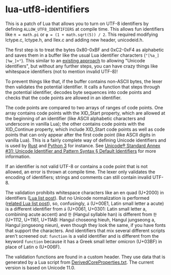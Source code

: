 # lua-utf8-identifiers

This is a patch of Lua that allows you to turn on UTF-8 identifiers by defining `ALLOW_UTF8_IDENTIFIERS` at compile time. This allows fun identifiers like `π = math.pi` or `φ = (1 + math.sqrt(5)) / 2`. This required modifying lctype.c, lctype.h, and llex.c and adding new header, unicodeid.h.

The first step is to treat the bytes 0x80-0xBF and 0xC2-0xF4 as alphabetic and saves them in a buffer like the usual Lua identifier characters (`"[%a_][%w_]+"`). This similar to an [existing approach](http://lua-users.org/wiki/UnicodeIdentifers) to allowing "Unicode identifiers", but without any further steps, you can have crazy things like whitespace identifiers (not to mention invalid UTF-8)!

To prevent things like that, if the buffer contains non-ASCII bytes, the lexer then validates the potential identifier. It calls a function that steps through the potential identifier, decodes byte sequences into code points and checks that the code points are allowed in an identifier.

The code points are compared to two arrays of ranges of code points. One array contains code points with the XID_Start property, which are allowed at the beginning of an identifier (like ASCII alphabetic characters and underscore in vanilla Lua); the other contains code points with the XID_Continue property, which include XID_Start code points as well as code points that can only appear after the first code point (like ASCII digits in vanilla Lua). This is a fairly complete way of defining Unicode identifiers and is used by [Rust](https://doc.rust-lang.org/1.7.0/reference.html#identifiers) and [Python 3](https://docs.python.org/3/reference/lexical_analysis.html#identifiers) for instance. See [Unicode® Standard Annex #31: Unicode Identifier and Pattern Syntax &sect; Default Identifiers](https://www.unicode.org/reports/tr31/#Default_Identifier_Syntax) for more information.

If an identifier is not valid UTF-8 or contains a code point that is not allowed, an error is thrown at compile time. The lexer only validates the encoding of identifiers; strings and comments can still contain invalid UTF-8.

The validation prohibits whitespace characters like an en quad (U+2000) in identifiers ([Lua list post](http://lua-users.org/lists/lua-l/2017-04/msg00417.html)). But no Unicode normalization is performed ([related Lua list post](http://lua-users.org/lists/lua-l/2017-05/msg00002.html)), so, confusingly, `á` (U+00E1, Latin small letter a acute) is a different identifier from `á` (U+0061, U+0301: Latin small letter a, combining acute accent) and `한` (Hangul syllable han) is different from `한` (U+1112, U+1161, U+11AB: Hangul choseong hieuh, Hangul jungseong a, Hangul jongseong nieun), even though they look the same, if you have fonts that support the characters. And identifiers that mix several different scripts aren't screened out: `functiοn` is a valid identifier and is different from the keyword `function` because it has a Greek small letter omicron (U+03BF) in place of Latin o (U+006F).

The validation functions are found in a custom header. They use data that is generated by a Lua script from [DerivedCoreProperties.txt](https://www.unicode.org/Public/UNIDATA/DerivedCoreProperties.txt). The current version is based on Unicode 11.0.
